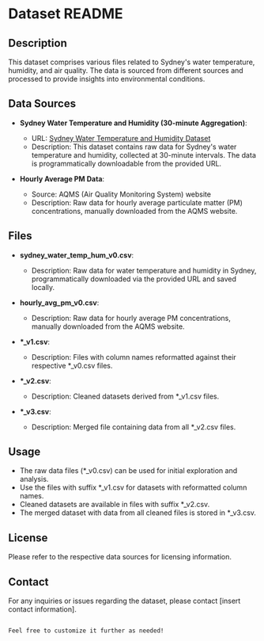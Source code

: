 # Dataset README

## Description
This dataset comprises various files related to Sydney's water temperature, humidity, and air quality. The data is sourced from different sources and processed to provide insights into environmental conditions.

## Data Sources
- **Sydney Water Temperature and Humidity (30-minute Aggregation)**:
  - URL: [Sydney Water Temperature and Humidity Dataset](https://data.penrith.city/api/explore/v2.1/catalog/datasets/sydney-water-temperature-and-humidity-30mn-aggregation-2022/exports/csv?lang=en&timezone=Australia%2FSydney&use_labels=true&delimiter=%2C)
  - Description: This dataset contains raw data for Sydney's water temperature and humidity, collected at 30-minute intervals. The data is programmatically downloadable from the provided URL.

- **Hourly Average PM Data**:
  - Source: AQMS (Air Quality Monitoring System) website
  - Description: Raw data for hourly average particulate matter (PM) concentrations, manually downloaded from the AQMS website.

## Files
- **sydney_water_temp_hum_v0.csv**:
  - Description: Raw data for water temperature and humidity in Sydney, programmatically downloaded via the provided URL and saved locally.

- **hourly_avg_pm_v0.csv**:
  - Description: Raw data for hourly average PM concentrations, manually downloaded from the AQMS website.

- **\*_v1.csv**:
  - Description: Files with column names reformatted against their respective \*_v0.csv files.

- **\*_v2.csv**:
  - Description: Cleaned datasets derived from \*_v1.csv files.

- **\*_v3.csv**:
  - Description: Merged file containing data from all \*_v2.csv files.

## Usage
- The raw data files (\*_v0.csv) can be used for initial exploration and analysis.
- Use the files with suffix \*_v1.csv for datasets with reformatted column names.
- Cleaned datasets are available in files with suffix \*_v2.csv.
- The merged dataset with data from all cleaned files is stored in \*_v3.csv.

## License
Please refer to the respective data sources for licensing information.

## Contact
For any inquiries or issues regarding the dataset, please contact [insert contact information].
```

Feel free to customize it further as needed!
